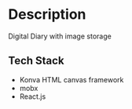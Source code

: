 # Description
Digital Diary with image storage


## Tech Stack
* Konva HTML canvas framework 
* mobx
* React.js
